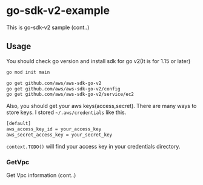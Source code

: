 # go-sdk-v2-example
This is go-sdk-v2 sample (cont..)

## Usage
You should check go version and install sdk for go v2(It is for 1.15 or later)
```bash
go mod init main

go get github.com/aws/aws-sdk-go-v2
go get github.com/aws/aws-sdk-go-v2/config
go get github.com/aws/aws-sdk-go-v2/service/ec2
```
Also, you should get your aws keys(access,secret). There are many ways to store keys. I stored `~/.aws/credentials` like this.
```bash
[default]
aws_access_key_id = your_access_key
aws_secret_access_key = your_secret_key
```
`context.TODO()` will find your access key in your credentials directory.

### GetVpc
Get Vpc information (cont..)